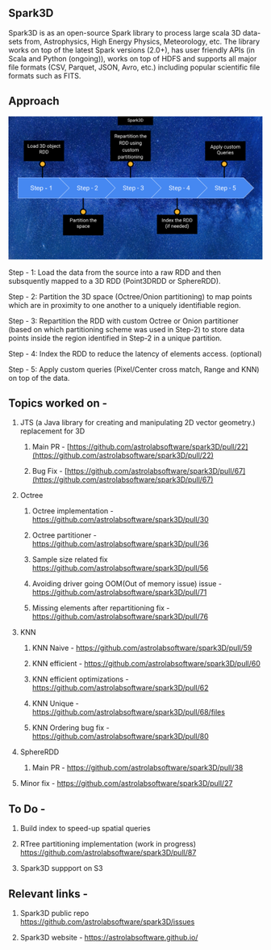 ## Spark3D

Spark3D is as an open-source Spark library to process large scala 3D data-sets from, Astrophysics, High Energy Physics, Meteorology, etc. The library works on top of the latest Spark versions (2.0+), has user friendly APIs (in Scala and Python (ongoing)), works on top of HDFS and supports all major file formats (CSV, Parquet, JSON, Avro, etc.) including popular scientific file formats such as FITS.

## Approach

![Workflow](/assets/img.png)

Step - 1: 
Load the data from the source into a raw RDD and then subsquently mapped to a 3D RDD (Point3DRDD or SphereRDD).

Step - 2:
Partition the 3D space (Octree/Onion partitioning) to map points which are in proximity to one another to a uniquely identifiable region.

Step - 3:
Repartition the RDD with custom Octree or Onion partitioner (based on which partitioning scheme was used in Step-2) to store data points inside the region identified in Step-2 in a unique partition. 

Step - 4:
Index the RDD to reduce the latency of elements access. (optional)

Step - 5:
Apply custom queries (Pixel/Center cross match, Range and KNN) on top of the data.

## Topics worked on - 
1. JTS (a Java library for creating and manipulating 2D vector geometry.) replacement for 3D
   1. Main PR -
      [https://github.com/astrolabsoftware/spark3D/pull/22](https://github.com/astrolabsoftware/spark3D/pull/22)

   2. Bug Fix - 
      [https://github.com/astrolabsoftware/spark3D/pull/67](https://github.com/astrolabsoftware/spark3D/pull/67)

2. Octree
   1. Octree implementation - 
      https://github.com/astrolabsoftware/spark3D/pull/30
    
   2. Octree partitioner - 
      https://github.com/astrolabsoftware/spark3D/pull/36
   
   3. Sample size related fix
      https://github.com/astrolabsoftware/spark3D/pull/56
      
   4. Avoiding driver going OOM(Out of memory issue) issue - 
      https://github.com/astrolabsoftware/spark3D/pull/71

   5. Missing elements after repartitioning fix - 
      https://github.com/astrolabsoftware/spark3D/pull/76
    
3. KNN
   1. KNN Naive - 
      https://github.com/astrolabsoftware/spark3D/pull/59
    
   2. KNN efficient -
      https://github.com/astrolabsoftware/spark3D/pull/60

   3. KNN efficient optimizations - 
      https://github.com/astrolabsoftware/spark3D/pull/62
    
   3. KNN Unique - 
      https://github.com/astrolabsoftware/spark3D/pull/68/files
  
   4. KNN Ordering bug fix - 
      https://github.com/astrolabsoftware/spark3D/pull/80

4. SphereRDD
   1. Main PR - 
      https://github.com/astrolabsoftware/spark3D/pull/38

5. Minor fix -
   https://github.com/astrolabsoftware/spark3D/pull/27
   
## To Do - 
1. Build index to speed-up spatial queries
   
2. RTree partitioning implementation (work in progress)
   https://github.com/astrolabsoftware/spark3D/pull/87

3. Spark3D suppport on S3

## Relevant links -
1. Spark3D public repo
   https://github.com/astrolabsoftware/spark3D/issues

2. Spark3D website - 
   https://astrolabsoftware.github.io/
